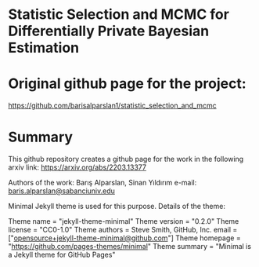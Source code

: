 # Statistic Selection and MCMC for Differentially Private Bayesian Estimation

# Original github page for the project:
https://github.com/barisalparslan1/statistic_selection_and_mcmc

# Summary
This github repository creates a github page for the work in the following arxiv link:
https://arxiv.org/abs/2203.13377

Authors of the work: Barış Alparslan, Sinan Yıldırım
e-mail: baris.alparslan@sabanciuniv.edu

Minimal Jekyll theme is used for this purpose. Details of the theme:

  Theme name          = "jekyll-theme-minimal"
  Theme version       = "0.2.0"
  Theme license       = "CC0-1.0"
  Theme authors       = Steve Smith, GitHub, Inc.
  email               = ["opensource+jekyll-theme-minimal@github.com"]
  Theme homepage      = "https://github.com/pages-themes/minimal"
  Theme summary       = "Minimal is a Jekyll theme for GitHub Pages"